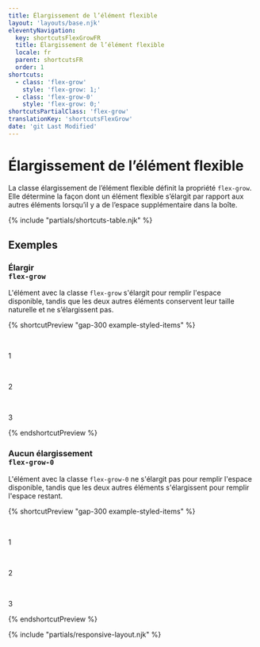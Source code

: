 ```yaml
---
title: Élargissement de l’élément flexible
layout: 'layouts/base.njk'
eleventyNavigation:
  key: shortcutsFlexGrowFR
  title: Élargissement de l’élément flexible
  locale: fr
  parent: shortcutsFR
  order: 1
shortcuts:
  - class: 'flex-grow'
    style: 'flex-grow: 1;'
  - class: 'flex-grow-0'
    style: 'flex-grow: 0;'
shortcutsPartialClass: 'flex-grow'
translationKey: 'shortcutsFlexGrow'
date: 'git Last Modified'
---
```


# Élargissement de l’élément flexible

La classe élargissement de l’élément flexible définit la propriété `flex-grow`. Elle détermine la façon dont un élément flexible s’élargit par rapport aux autres éléments lorsqu’il y a de l’espace supplémentaire dans la boîte.

{% include "partials/shortcuts-table.njk" %}

## Exemples

### Élargir<br/>`flex-grow`

L'élément avec la classe `flex-grow` s'élargit pour remplir l'espace disponible, tandis que les deux autres éléments conservent leur taille naturelle et ne s’élargissent pas.

{% shortcutPreview "gap-300 example-styled-items" %}

<div class="d-flex">
  <p class="flex-none">1</p>
  <p class="flex-grow">2</p>
  <p class="flex-none">3</p>
</div>
{% endshortcutPreview %}

### Aucun élargissement<br/>`flex-grow-0`

L'élément avec la classe `flex-grow-0` ne s'élargit pas pour remplir l'espace disponible, tandis que les deux autres éléments s'élargissent pour remplir l'espace restant.

{% shortcutPreview "gap-300 example-styled-items" %}

<div class="d-flex">
  <p class="flex-grow">1</p>
  <p class="flex-grow-0">2</p>
  <p class="flex-grow">3</p>
</div>
{% endshortcutPreview %}

{% include "partials/responsive-layout.njk" %}
